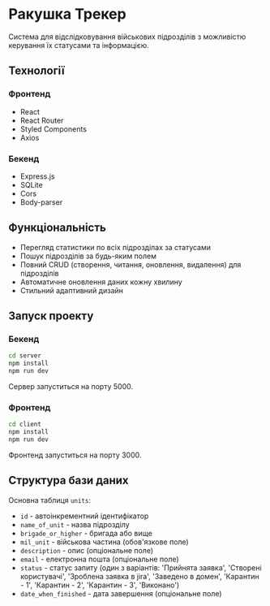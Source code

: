 # Ракушка Трекер

Система для відслідковування військових підрозділів з можливістю керування їх статусами та інформацією.

## Технології

### Фронтенд
- React
- React Router
- Styled Components
- Axios

### Бекенд
- Express.js
- SQLite
- Cors
- Body-parser

## Функціональність

- Перегляд статистики по всіх підрозділах за статусами
- Пошук підрозділів за будь-яким полем
- Повний CRUD (створення, читання, оновлення, видалення) для підрозділів
- Автоматичне оновлення даних кожну хвилину
- Стильний адаптивний дизайн

## Запуск проекту

### Бекенд

```bash
cd server
npm install
npm run dev
```

Сервер запуститься на порту 5000.

### Фронтенд

```bash
cd client
npm install
npm run dev
```

Фронтенд запуститься на порту 3000.

## Структура бази даних

Основна таблиця `units`:

- `id` - автоінкрементний ідентифікатор
- `name_of_unit` - назва підрозділу
- `brigade_or_higher` - бригада або вище
- `mil_unit` - військова частина (обов'язкове поле)
- `description` - опис (опціональне поле)
- `email` - електронна пошта (опціональне поле)
- `status` - статус запиту (один з варіантів: 'Прийнята заявка', 'Створені користувачі', 'Зроблена заявка в jira', 'Заведено в домен', 'Карантин - 1', 'Карантин - 2', 'Карантин - 3', 'Виконано')
- `date_when_finished` - дата завершення (опціональне поле)